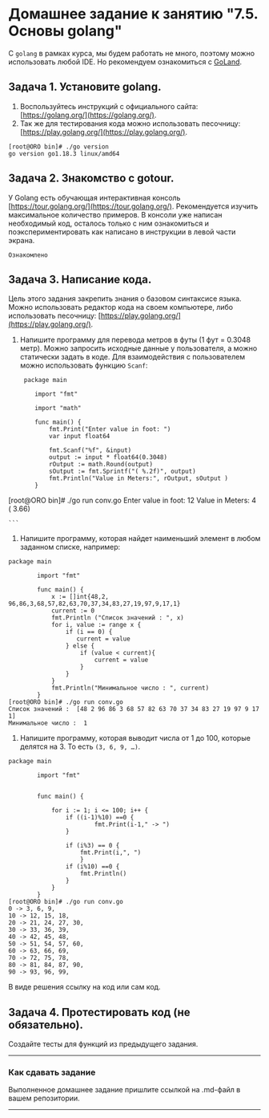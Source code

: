 # Домашнее задание к занятию "7.5. Основы golang"

С `golang` в рамках курса, мы будем работать не много, поэтому можно использовать любой IDE. 
Но рекомендуем ознакомиться с [GoLand](https://www.jetbrains.com/ru-ru/go/).  

## Задача 1. Установите golang.
1. Воспользуйтесь инструкций с официального сайта: [https://golang.org/](https://golang.org/).
2. Так же для тестирования кода можно использовать песочницу: [https://play.golang.org/](https://play.golang.org/).

```
[root@ORO bin]# ./go version
go version go1.18.3 linux/amd64
```

## Задача 2. Знакомство с gotour.
У Golang есть обучающая интерактивная консоль [https://tour.golang.org/](https://tour.golang.org/). 
Рекомендуется изучить максимальное количество примеров. В консоли уже написан необходимый код, 
осталось только с ним ознакомиться и поэкспериментировать как написано в инструкции в левой части экрана.  

```
Ознакомлено
```

## Задача 3. Написание кода. 
Цель этого задания закрепить знания о базовом синтаксисе языка. Можно использовать редактор кода 
на своем компьютере, либо использовать песочницу: [https://play.golang.org/](https://play.golang.org/).

1. Напишите программу для перевода метров в футы (1 фут = 0.3048 метр). Можно запросить исходные данные 
у пользователя, а можно статически задать в коде.
Для взаимодействия с пользователем можно использовать функцию `Scanf`:
    ```
     package main

        import "fmt"

        import "math"

        func main() {
            fmt.Print("Enter value in foot: ")
            var input float64

            fmt.Scanf("%f", &input)
            output := input * float64(0.3048)
            rOutput := math.Round(output)
            sOutput := fmt.Sprintf("( %.2f)", output)
            fmt.Println("Value in Meters:", rOutput, sOutput )
        }

[root@ORO bin]# ./go run conv.go
Enter value in foot: 12
Value in Meters: 4 ( 3.66)

    ```
 
1. Напишите программу, которая найдет наименьший элемент в любом заданном списке, например:

```  
package main

        import "fmt"

        func main() {
            x := []int{48,2, 96,86,3,68,57,82,63,70,37,34,83,27,19,97,9,17,1}
            current := 0
            fmt.Println ("Список значений : ", x)
            for i, value := range x {
                if (i == 0) {
                   current = value
                } else {
                    if (value < current){
                        current = value
                    }
                }
            }
            fmt.Println("Минимальное число : ", current)
        }
[root@ORO bin]# ./go run conv.go
Список значений :  [48 2 96 86 3 68 57 82 63 70 37 34 83 27 19 97 9 17 1]
Минимальное число :  1
 ```
1. Напишите программу, которая выводит числа от 1 до 100, которые делятся на 3. То есть `(3, 6, 9, …)`.

```
package main
        
        import "fmt"
        
        
        func main() {
            
            for i := 1; i <= 100; i++ {
                if ((i-1)%10) ==0 {
                        fmt.Print(i-1," -> ")
                }            
                        
                if (i%3) == 0 {
                    fmt.Print(i,", ")
                    }
                if (i%10) ==0 {
                    fmt.Println()
                }
            }
        }
[root@ORO bin]# ./go run conv.go
0 -> 3, 6, 9,
10 -> 12, 15, 18,
20 -> 21, 24, 27, 30,
30 -> 33, 36, 39,
40 -> 42, 45, 48,
50 -> 51, 54, 57, 60,
60 -> 63, 66, 69,
70 -> 72, 75, 78,
80 -> 81, 84, 87, 90,
90 -> 93, 96, 99,

```

В виде решения ссылку на код или сам код. 

## Задача 4. Протестировать код (не обязательно).

Создайте тесты для функций из предыдущего задания. 

---

### Как cдавать задание

Выполненное домашнее задание пришлите ссылкой на .md-файл в вашем репозитории.

---

